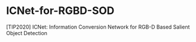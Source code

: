 # ICNet-for-RGBD-SOD
[TIP2020] ICNet: Information Conversion Network for RGB-D Based Salient Object Detection
